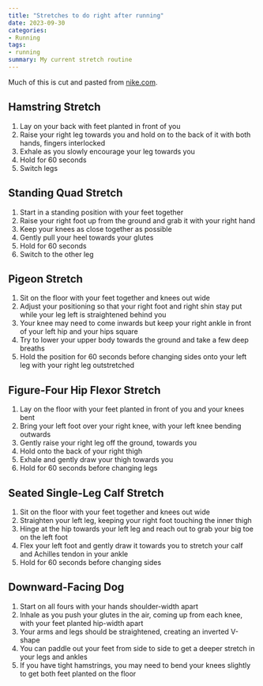 ```yaml
---
title: "Stretches to do right after running"
date: 2023-09-30
categories:
- Running
tags:
- running
summary: My current stretch routine
---
```


Much of this is cut and pasted from [nike.com](https://www.nike.com/a/stretches-after-running).

## Hamstring Stretch
1. Lay on your back with feet planted in front of you
2. Raise your right leg towards you and hold on to the back of it with both hands, fingers interlocked
3. Exhale as you slowly encourage your leg towards you
4. Hold for 60 seconds
5. Switch legs

## Standing Quad Stretch
1. Start in a standing position with your feet together
2. Raise your right foot up from the ground and grab it with your right hand
3. Keep your knees as close together as possible
4. Gently pull your heel towards your glutes
6. Hold for 60 seconds
7. Switch to the other leg

## Pigeon Stretch
1. Sit on the floor with your feet together and knees out wide
2. Adjust your positioning so that your right foot and right shin stay put while your leg left is straightened behind you
3. Your knee may need to come inwards but keep your right ankle in front of your left hip and your hips square
4. Try to lower your upper body towards the ground and take a few deep breaths
5. Hold the position for 60 seconds before changing sides onto your left leg with your right leg outstretched

## Figure-Four Hip Flexor Stretch
1. Lay on the floor with your feet planted in front of you and your knees bent
2. Bring your left foot over your right knee, with your left knee bending outwards
3. Gently raise your right leg off the ground, towards you
4. Hold onto the back of your right thigh
5. Exhale and gently draw your thigh towards you
6. Hold for 60 seconds before changing legs

## Seated Single-Leg Calf Stretch
1. Sit on the floor with your feet together and knees out wide
2. Straighten your left leg, keeping your right foot touching the inner thigh
3. Hinge at the hip towards your left leg and reach out to grab your big toe on the left foot
4. Flex your left foot and gently draw it towards you to stretch your calf and Achilles tendon in your ankle
5. Hold for 60 seconds before changing sides

## Downward-Facing Dog
1. Start on all fours with your hands shoulder-width apart
2. Inhale as you push your glutes in the air, coming up from each knee, with your feet planted hip-width apart
3. Your arms and legs should be straightened, creating an inverted V-shape
4. You can paddle out your feet from side to side to get a deeper stretch in your legs and ankles
5. If you have tight hamstrings, you may need to bend your knees slightly to get both feet planted on the floor
